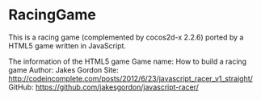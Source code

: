 # RacingGame
This is a racing game (complemented by cocos2d-x 2.2.6) ported by a HTML5 game written in JavaScript.

The information of the HTML5 game
Game name: How to build a racing game
Author: Jakes Gordon
Site: http://codeincomplete.com/posts/2012/6/23/javascript_racer_v1_straight/
GitHub: https://github.com/jakesgordon/javascript-racer/
